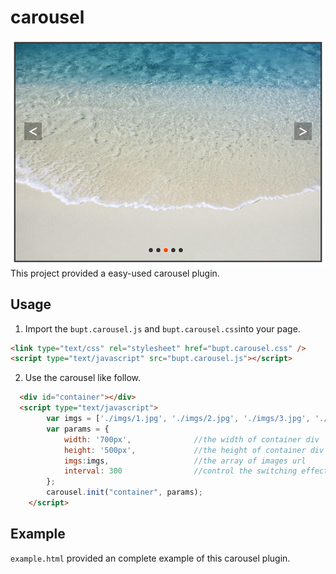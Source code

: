 # carousel



![](https://github.com/AnonymousBoy1/carousel/raw/master/img.png) 
<br>
This project provided a easy-used carousel plugin.

Usage
-----
1. Import the `bupt.carousel.js` and `bupt.carousel.css`into your page.<br>
```html
<link type="text/css" rel="stylesheet" href="bupt.carousel.css" />
<script type="text/javascript" src="bupt.carousel.js"></script>
```

2. Use the carousel like follow.<br>
```html
  <div id="container"></div>
  <script type="text/javascript">
		var imgs = ['./imgs/1.jpg', './imgs/2.jpg', './imgs/3.jpg', './imgs/4.jpg', './imgs/5.jpg'];
		var params = {
			width: '700px',              //the width of container div
			height: '500px',             //the height of container div
			imgs:imgs,                   //the array of images url
			interval: 300                //control the switching effect, the speed of image slide to next one, value(300-1000, unit: ms)
		};
		carousel.init("container", params);
	</script>
```



Example
----
`example.html` provided an complete example of this carousel plugin.
